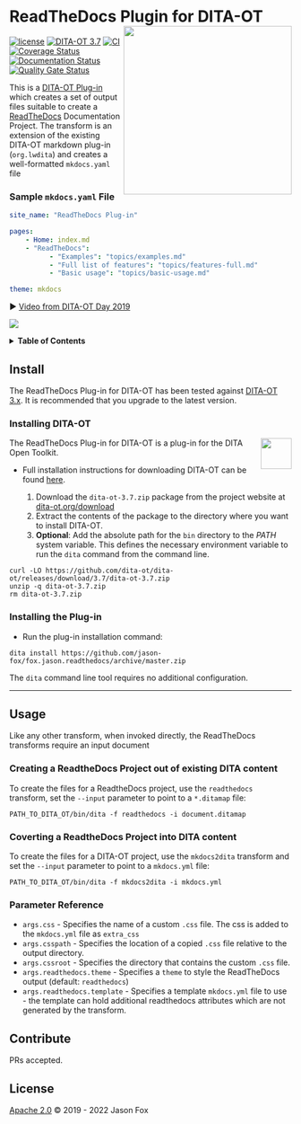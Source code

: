# ReadTheDocs Plugin for DITA-OT [<img src="https://jason-fox.github.io/fox.jason.readthedocs/readthedocs.png" align="right" width="300">](https://readthedocsdita-ot.rtfd.io/)

[![license](https://img.shields.io/github/license/jason-fox/fox.jason.readthedocs.svg)](http://www.apache.org/licenses/LICENSE-2.0)
[![DITA-OT 3.7](https://img.shields.io/badge/DITA--OT-3.7-blue.svg)](http://www.dita-ot.org/3.7)
[![CI](https://github.com/jason-fox/fox.jason.readthedocs/workflows/CI/badge.svg)](https://github.com/jason-fox/fox.jason.readthedocs/actions?query=workflow%3ACI)
[![Coverage Status](https://coveralls.io/repos/github/jason-fox/fox.jason.readthedocs/badge.svg?branch=master)](https://coveralls.io/github/jason-fox/fox.jason.readthedocs?branch=master)
[![Documentation Status](https://readthedocs.org/projects/readthedocsdita-ot/badge/?version=latest)](https://readthedocsdita-ot.readthedocs.io/en/latest/?badge=latest)
[![Quality Gate Status](https://sonarcloud.io/api/project_badges/measure?project=fox.jason.readthedocs&metric=alert_status)](https://sonarcloud.io/dashboard?id=fox.jason.readthedocs)

This is a [DITA-OT Plug-in](https://www.dita-ot.org/plugins) which creates a set of output files suitable to create a
[ReadTheDocs](https://readthedocs.org) Documentation Project. The transform is an extension of the existing DITA-OT
markdown plug-in (`org.lwdita`) and creates a well-formatted `mkdocs.yaml` file

### Sample `mkdocs.yaml` File

```yaml
site_name: "ReadTheDocs Plug-in"

pages:
    - Home: index.md
    - "ReadTheDocs":
          - "Examples": "topics/examples.md"
          - "Full list of features": "topics/features-full.md"
          - "Basic usage": "topics/basic-usage.md"

theme: mkdocs
```

:arrow_forward: [Video from DITA-OT Day 2019](https://youtu.be/vobY_ha5nd0)

[![](https://jason-fox.github.io/fox.jason.readthedocs/javascript-video.png)](https://youtu.be/vobY_ha5nd0)

<details>
<summary><strong>Table of Contents</strong></summary>

-   [Install](#install)
    -   [Installing DITA-OT](#installing-dita-ot)
    -   [Installing the Plug-in](#installing-the-plug-in)
-   [Usage](#usage)
    -   [Creating a ReadtheDocs Project out of existing DITA content](#creating-a-readthedocs-project-out-of-existing-dita-content)
    -   [Coverting a ReadtheDocs Project into DITA content](#coverting-a-readthedocs-into-dita)
    -   [Parameter Reference](#parameter-reference)
-   [Contribute](#contribute)
-   [License](#license)

</details>

## Install

The ReadTheDocs Plug-in for DITA-OT has been tested against [DITA-OT 3.x](http://www.dita-ot.org/download). It is
recommended that you upgrade to the latest version.

### Installing DITA-OT

<a href="https://www.dita-ot.org"><img src="https://www.dita-ot.org/images/dita-ot-logo.svg" align="right" width="55" height="55"></a>

The ReadTheDocs Plug-in for DITA-OT is a plug-in for the DITA Open Toolkit.

-   Full installation instructions for downloading DITA-OT can be found
    [here](https://www.dita-ot.org/3.7/topics/installing-client.html).

    1.  Download the `dita-ot-3.7.zip` package from the project website at
        [dita-ot.org/download](https://www.dita-ot.org/download)
    2.  Extract the contents of the package to the directory where you want to install DITA-OT.
    3.  **Optional**: Add the absolute path for the `bin` directory to the _PATH_ system variable. This defines the
        necessary environment variable to run the `dita` command from the command line.

```console
curl -LO https://github.com/dita-ot/dita-ot/releases/download/3.7/dita-ot-3.7.zip
unzip -q dita-ot-3.7.zip
rm dita-ot-3.7.zip
```

### Installing the Plug-in

-   Run the plug-in installation command:

```console
dita install https://github.com/jason-fox/fox.jason.readthedocs/archive/master.zip
```

The `dita` command line tool requires no additional configuration.

---

## Usage

Like any other transform, when invoked directly, the ReadTheDocs transforms require an input document

### Creating a ReadtheDocs Project out of existing DITA content

To create the files for a ReadtheDocs project, use the `readthedocs` transform, set the `--input` parameter to point to
a `*.ditamap` file:

```console
PATH_TO_DITA_OT/bin/dita -f readthedocs -i document.ditamap
```

### Coverting a ReadtheDocs Project into DITA content

To create the files for a DITA-OT project, use the `mkdocs2dita` transform and set the `--input` parameter to point to a
`mkdocs.yml` file:

```console
PATH_TO_DITA_OT/bin/dita -f mkdocs2dita -i mkdocs.yml
```

### Parameter Reference

-   `args.css` - Specifies the name of a custom `.css` file. The css is added to the `mkdocs.yml` file as `extra_css`
-   `args.csspath` - Specifies the location of a copied `.css` file relative to the output directory.
-   `args.cssroot` - Specifies the directory that contains the custom `.css` file.
-   `args.readthedocs.theme` - Specifies a `theme` to style the ReadTheDocs output (default: `readthedocs`)
-   `args.readthedocs.template` - Specifies a template `mkdocs.yml` file to use - the template can hold additional
    readthedocs attributes which are not generated by the transform.

## Contribute

PRs accepted.

## License

[Apache 2.0](LICENSE) © 2019 - 2022 Jason Fox
